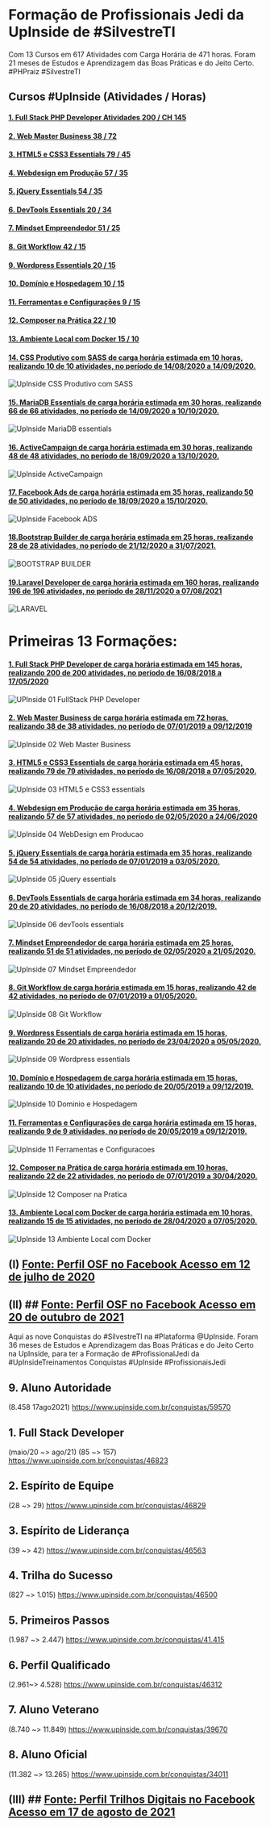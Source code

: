 # Formação de Profissionais Jedi da UpInside de #SilvestreTI

Com 13 Cursos em 617 Atividades com Carga Horária de 471 horas. Foram 21 meses de Estudos e Aprendizagem das Boas Práticas e do Jeito Certo. #PHPraiz #SilvestreTI

## Cursos #UpInside (Atividades / Horas)

#### [1. Full Stack PHP Developer Atividades 200 / CH 145](https://www.upinside.com.br/certificados/5572962202005)

#### [2. Web Master Business 38 / 72](https://www.upinside.com.br/certificados/5572953201912)

#### [3. HTML5 e CSS3 Essentials 79 / 45](https://www.upinside.com.br/certificados/5572960202005)

#### [4. Webdesign em Produção 57 / 35](https://www.upinside.com.br/certificados/5572951202006)

#### [5. jQuery Essentials 54 / 35](https://www.upinside.com.br/certificados/5572954202005)

#### [6. DevTools Essentials 20 / 34](https://www.upinside.com.br/certificados/5572961201912)

#### [7. Mindset Empreendedor 51 / 25](https://www.upinside.com.br/certificados/5572942202005)

#### [8. Git Workflow 42 / 15](https://www.upinside.com.br/certificados/5572948202005)

#### [9. Wordpress Essentials 20 / 15](https://www.upinside.com.br/certificados/5572967202005)

#### [10. Domínio e Hospedagem 10 / 15](https://www.upinside.com.br/certificados/5572939201912)

#### [11. Ferramentas e Configurações 9 / 15](https://www.upinside.com.br/certificados/5572940201912)

#### [12. Composer na Prática 22 / 10](https://www.upinside.com.br/certificados/5572956202004)

#### [13. Ambiente Local com Docker 15 / 10](https://www.upinside.com.br/certificados/5572970202005)

#### [14. CSS Produtivo com SASS de carga horária estimada em 10 horas, realizando 10 de 10 atividades, no período de 14/08/2020 a 14/09/2020.](https://www.upinside.com.br/certificados/5572969202009)
![UpInside CSS Produtivo com SASS](https://user-images.githubusercontent.com/76437195/104111197-9c505280-52b5-11eb-8e5c-93fc6431bfab.jpg)

#### [15. MariaDB Essentials de carga horária estimada em 30 horas, realizando 66 de 66 atividades, no período de 14/09/2020 a 10/10/2020.](https://www.upinside.com.br/certificados/5572949202010)
![UpInside MariaDB essentials](https://user-images.githubusercontent.com/76437195/104112101-04f0fc80-52c1-11eb-9f0b-d2404e9a7a92.jpg)

#### [16. ActiveCampaign de carga horária estimada em 30 horas, realizando 48 de 48 atividades, no período de 18/09/2020 a 13/10/2020.](https://www.upinside.com.br/certificados/5572943202010)
![UpInside ActiveCampaign](https://user-images.githubusercontent.com/76437195/104112093-e854c480-52c0-11eb-8c4d-8053ffe7e1d7.jpg)

#### [17. Facebook Ads de carga horária estimada em 35 horas, realizando 50 de 50 atividades, no período de 18/09/2020 a 15/10/2020.](https://www.upinside.com.br/certificados/5572944202010)
![UpInside Facebook ADS](https://user-images.githubusercontent.com/76437195/104112098-f60a4a00-52c0-11eb-81fa-ed82fb0004ed.jpg)

#### [18.Bootstrap Builder de carga horária estimada em 25 horas, realizando 28 de 28 atividades, no período de 21/12/2020 a 31/07/2021.](https://www.upinside.com.br/certificados/5572964202107) 
![BOOTSTRAP BUILDER](https://user-images.githubusercontent.com/93165498/141688939-60ae1bdf-9ba8-4f2c-8938-1f6b16b01b05.jpg)

#### [19.Laravel Developer de carga horária estimada em 160 horas, realizando 196 de 196 atividades, no período de 28/11/2020 a 07/08/2021](https://www.upinside.com.br/certificados/5572963202108) 
![LARAVEL](https://user-images.githubusercontent.com/93165498/141688943-dea2237c-70f6-45b9-8948-e4807ba0925e.jpg)

# Primeiras 13 Formações:

#### [1. Full Stack PHP Developer de carga horária estimada em 145 horas, realizando 200 de 200 atividades, no período de 16/08/2018 a 17/05/2020](https://www.upinside.com.br/certificados/5572962202005)
![UPInside 01 FullStack PHP Developer](https://user-images.githubusercontent.com/76437195/104111175-6f03a480-52b5-11eb-96a0-2f91215b5f96.jpg)

#### [2. Web Master Business de carga horária estimada em 72 horas, realizando 38 de 38 atividades, no período de 07/01/2019 a 09/12/2019](https://www.upinside.com.br/certificados/5572953201912)
![UpInside 02 Web Master Business](https://user-images.githubusercontent.com/76437195/104110766-3366db80-52b1-11eb-9cc2-6e5b40e4daf9.jpg)

#### [3. HTML5 e CSS3 Essentials de carga horária estimada em 45 horas, realizando 79 de 79 atividades, no período de 16/08/2018 a 07/05/2020.](https://www.upinside.com.br/certificados/5572960202005)
![UpInside 03 HTML5 e CSS3 essentials](https://user-images.githubusercontent.com/76437195/104110771-3eba0700-52b1-11eb-8c4a-953382b908cf.jpg)

#### [4. Webdesign em Produção de carga horária estimada em 35 horas, realizando 57 de 57 atividades, no período de 02/05/2020 a 24/06/2020](https://www.upinside.com.br/certificados/5572951202006)
![UpInside 04 WebDesign em Producao](https://user-images.githubusercontent.com/76437195/104110780-4aa5c900-52b1-11eb-8e2d-e0486cd17fd6.jpg)

#### [5. jQuery Essentials de carga horária estimada em 35 horas, realizando 54 de 54 atividades, no período de 07/01/2019 a 03/05/2020.](https://www.upinside.com.br/certificados/5572954202005)
![UpInside 05 jQuery essentials](https://user-images.githubusercontent.com/76437195/104111185-82af0b00-52b5-11eb-8787-a2082add3dd8.jpg)

#### [6. DevTools Essentials de carga horária estimada em 34 horas, realizando 20 de 20 atividades, no período de 16/08/2018 a 20/12/2019.](https://www.upinside.com.br/certificados/5572961201912)
![UpInside 06 devTools essentials](https://user-images.githubusercontent.com/76437195/104110792-69a45b00-52b1-11eb-9abc-33dbd8c4d21a.jpg)

#### [7. Mindset Empreendedor de carga horária estimada em 25 horas, realizando 51 de 51 atividades, no período de 02/05/2020 a 21/05/2020.](https://www.upinside.com.br/certificados/5572942202005)
![UpInside 07 Mindset Empreendedor](https://user-images.githubusercontent.com/76437195/104110795-7759e080-52b1-11eb-9f9a-281af357ae38.jpg)

#### [8. Git Workflow de carga horária estimada em 15 horas, realizando 42 de 42 atividades, no período de 07/01/2019 a 01/05/2020.](https://www.upinside.com.br/certificados/5572948202005)
![UpInside 08 Git Workflow](https://user-images.githubusercontent.com/76437195/104112075-afb4eb00-52c0-11eb-9726-5f6ee52b499b.jpg)

#### [9. Wordpress Essentials de carga horária estimada em 15 horas, realizando 20 de 20 atividades, no período de 23/04/2020 a 05/05/2020.](https://www.upinside.com.br/certificados/5572967202005)
![UpInside 09 Wordpress essentials](https://user-images.githubusercontent.com/76437195/104112076-ba6f8000-52c0-11eb-9ac6-60426e78d703.jpg)

#### [10. Domínio e Hospedagem de carga horária estimada em 15 horas, realizando 10 de 10 atividades, no período de 20/05/2019 a 09/12/2019.](https://www.upinside.com.br/certificados/5572939201912)
![UpInside 10 Dominio e Hospedagem](https://user-images.githubusercontent.com/76437195/104112081-c3605180-52c0-11eb-909d-63ae5c61263c.jpg)

#### [11. Ferramentas e Configurações de carga horária estimada em 15 horas, realizando 9 de 9 atividades, no período de 20/05/2019 a 09/12/2019.](https://www.upinside.com.br/certificados/5572940201912)
![UpInside 11 Ferramentas e Configuracoes](https://user-images.githubusercontent.com/76437195/104112083-cce9b980-52c0-11eb-90a3-afc752d64974.jpg)

#### [12. Composer na Prática de carga horária estimada em 10 horas, realizando 22 de 22 atividades, no período de 07/01/2019 a 30/04/2020.](https://www.upinside.com.br/certificados/5572956202004)
![UpInside 12 Composer na Pratica](https://user-images.githubusercontent.com/76437195/104112087-d70bb800-52c0-11eb-9755-474b8cf51220.jpg)

#### [13. Ambiente Local com Docker de carga horária estimada em 10 horas, realizando 15 de 15 atividades, no período de 28/04/2020 a 07/05/2020.](https://www.upinside.com.br/certificados/5572970202005)
![UpInside 13 Ambiente Local com Docker](https://user-images.githubusercontent.com/76437195/104111187-8d69a000-52b5-11eb-8c25-17006921bd9a.jpg)  

## (I) [Fonte: Perfil OSF no Facebook Acesso em 12 de julho de 2020](https://www.facebook.com/SilvestreOSF/posts/4003349686401752)

## (II) ## [Fonte: Perfil OSF no Facebook Acesso em 20 de outubro de 2021](https://www.facebook.com/trilhosdigitaisms/posts/677317263223270)

Aqui as nove Conquistas do #SilvestreTI na #Plataforma @UpInside. Foram 36 meses de Estudos e Aprendizagem das Boas Práticas e do Jeito Certo na UpInside, para ter a Formação de #ProfissionalJedi da #UpInsideTreinamentos
Conquistas #UpInside #ProfissionaisJedi  

## 9. Aluno Autoridade 
(8.458 17ago2021)
https://www.upinside.com.br/conquistas/59570

## 1. Full Stack Developer 
(maio/20 ~> ago/21) 
(85 ~> 157) 
https://www.upinside.com.br/conquistas/46823

## 2. Espírito de Equipe
(28 ~>  29)
https://www.upinside.com.br/conquistas/46829

## 3. Espírito de Liderança 
(39 ~>  42)
https://www.upinside.com.br/conquistas/46563

## 4. Trilha do Sucesso
(827 ~>  1.015)
https://www.upinside.com.br/conquistas/46500

## 5. Primeiros Passos
(1.987 ~>  2.447)
https://www.upinside.com.br/conquistas/41.415

## 6. Perfil Qualificado
(2.961~>  4.528)
https://www.upinside.com.br/conquistas/46312

## 7. Aluno Veterano
(8.740 ~>  11.849)
 https://www.upinside.com.br/conquistas/39670 

## 8. Aluno Oficial
(11.382 ~>  13.265)
https://www.upinside.com.br/conquistas/34011

## (III) ## [Fonte: Perfil Trilhos Digitais no Facebook Acesso em 17 de agosto de 2021](https://www.facebook.com/trilhosdigitaisms/posts/896297371325257)
